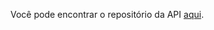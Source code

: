 Você pode encontrar o repositório da API [aqui](https://github.com/edicarlasillva/api-recados-com-login).